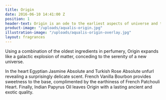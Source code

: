 ```yaml
---
title: Origin
date: 2016-06-10 14:41:00 Z
position: 1
header-text: Origin is an ode to the earliest aspects of universe and the earliest pioneers of fragrance
product-image: "/uploads/aqualis-origin.jpg"
illustration-image: "/uploads/aqualis-origin-overlay.jpg"
layout: fragrances
---
```


Using a combination of the oldest ingredients in perfumery, Origin expands like a galactic explosion of matter, conceding to the serenity of a new universe.

In the heart Egyptian Jasmine Absolute and Turkish Rose Absolute unfurl revealing a surprisingly delicate scent. French Vanilla Bourbon provides sweetness to the base, complimented by the earthiness of French Patchouli Heart. Finally, Indian Papyrus Oil leaves Origin with a lasting ancient and exotic quality.